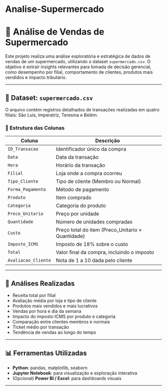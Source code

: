 # Analise-Supermercado
# 🛒 Análise de Vendas de Supermercado

Este projeto realiza uma análise exploratória e estratégica de dados de vendas de um supermercado, utilizando o dataset `supermercado.csv`. O objetivo é extrair insights relevantes para tomada de decisão gerencial, como desempenho por filial, comportamento de clientes, produtos mais vendidos e impacto tributário.

---

## 📁 Dataset: `supermercado.csv`

O arquivo contém registros detalhados de transações realizadas em quatro filiais: São Luís, Imperatriz, Teresina e Belém.

### 📌 Estrutura das Colunas

| Coluna             | Descrição                                                                 |
|--------------------|---------------------------------------------------------------------------|
| `ID_Transacao`     | Identificador único da compra                                             |
| `Data`             | Data da transação                                                         |
| `Hora`             | Horário da transação                                                      |
| `Filial`           | Loja onde a compra ocorreu                                                |
| `Tipo_Cliente`     | Tipo de cliente (Membro ou Normal)                                        |
| `Forma_Pagamento`  | Método de pagamento                                                       |
| `Produto`          | Item comprado                                                             |
| `Categoria`        | Categoria do produto                                                      |
| `Preco_Unitario`   | Preço por unidade                                                         |
| `Quantidade`       | Número de unidades compradas                                              |
| `Custo`            | Preço total do item (Preco_Unitario × Quantidade)                         |
| `Imposto_ICMS`     | Imposto de 18% sobre o custo                                              |
| `Total`            | Valor final da compra, incluindo o imposto                                |
| `Avaliacao_Cliente`| Nota de 1 a 10 dada pelo cliente                                           |

---

## 🧪 Análises Realizadas

- Receita total por filial
- Avaliação média por loja e tipo de cliente
- Produtos mais vendidos e mais lucrativos
- Vendas por hora e dia da semana
- Impacto do imposto ICMS por produto e categoria
- Comparação entre clientes membros e normais
- Ticket médio por transação
- Tendência de vendas ao longo do tempo

---

## 📊 Ferramentas Utilizadas

- **Python**: pandas, matplotlib, seaborn
- **Jupyter Notebook**: para visualização e exploração interativa
- (Opcional) **Power BI / Excel**: para dashboards visuais

---

